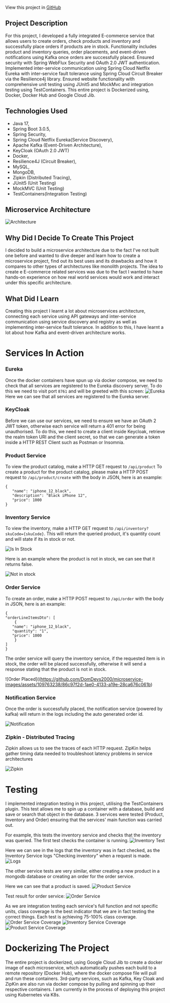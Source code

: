 View this project in [GitHub](https://github.com/DomDevs2000/ECommerce-Microservice)

## Project Description

For this project, I developed a fully integrated E-commerce service that allows users to create orders, check products
and inventory and successfully place orders if products are in stock.
Functionality includes product and inventory queries, order placements, and event-driven notifications using Kafka once orders are successfully placed. Ensured security with Spring WebFlux Security and OAuth 2.0 JWT authentication. Implemented inter-service communication using Spring Cloud Netflix Eureka with inter-service
fault tolerance using Spring Cloud Circuit Breaker via the Resilience4j library.
Ensured website functionality with comprehensive unit testing using JUnit5 and MockMvc and integration testing using
TestContainers.
This entire project is Dockerized using, Docker, Docker Hub and Google Cloud Jib.

## Technologies Used

-   Java 17,
-   Spring Boot 3.0.5,
-   Spring Security,
-   Spring Cloud Netflix Eureka(Service Discovery),
-   Apache Kafka (Event-Driven Architecture),
-   KeyCloak (OAuth 2.0 JWT)
-   Docker,
-   Resilience4J (Circuit Breaker),
-   MySQL,
-   MongoDB,
-   Zipkin (Distributed Tracing),
-   JUnit5 (Unit Testing)
-   MockMVC (Unit Testing)
-   TestContainers(Integration Testing)

## Microservice Architecture

![Architecture](screenshots/ECommerce-Microservice-Architecture.drawio.png)

## Why Did I Decide To Create This Project
I decided to build a microservice architecture due to the fact I've not built one before and wanted to dive deeper and learn how to create a microservice project, find out its best uses and its drawbacks and how it compares to other types of architectures like monolith projects. The idea to create e E-commerce related services was due to the fact I wanted to have hands-on experience on how real world services would work and interact under this specific architecture.


## What Did I Learn
Creating this project I learnt a lot about microservices architecture, connecting each service using API gateways and inter-service communication using service discovery and registry as well as implementing inter-service fault tolerance. In addition to this, I have learnt a lot about how Kafka and event-driven architecture works.


# Services In Action

### Eureka
Once the docker containers have spun up via docker compose, we need to check that all services are registered to the Eureka discovery server. To do this we need to visit port ```8761``` and will be greeted with this screen:
![Eureka](screenshots/eureka.png)
Here we can see that all services are registered to the Eureka server.

### KeyCloak 
Before we can use our services, we need to ensure we have an OAuth 2 JWT token, otherwise each service will return a 401 error for being unauthorised. To do this, we need to create a client inside Keycloak, retrieve the realm token URI and the client secret, so that we can generate a token inside a HTTP REST Client such as Postman or Insomnia.

### Product Service

To view the product catalog, make a HTTP GET request to `/api/product`
To create a product for the product catalog, please make a HTTP POST request to `/api/product/create` with the body in
JSON, here is an example:

```
{
   "name": "iphone_12_black",
   "description": "Black iPhone 12",
   "price": 1000
}
```
### Inventory Service

To view the inventory, make a HTTP GET request to `/api/inventory?skuCode={skuCode}`. This will return the
queried product, it's quantity count and will state if its in stock or not.

![Is In Stock](https://github.com/DomDevs2000/microservice-images/assets/109763238/7e1ba039-1008-489d-bd9c-17257dc85579)

Here is an example where the product is not in stock, we can see that it returns false.

![Not in stock ](https://github.com/DomDevs2000/microservice-images/assets/109763238/bbf5b34f-3a91-4ad3-b937-ab2d8475d6de)


### Order Service

To create an order, make a HTTP POST request to `/api/order` with the body in JSON,
here is an example:

```
{
"orderLineItemsDto": [
    {
   "name": "iphone_12_black",
   "quantity": "1",
   "price": 1000
    }
]
}
```

The order service will query the inventory service, if the requested item is in stock, the order will be placed
successfully, otherwise it will send a response stating that the product is not in stock.

![Order Placed]((https://github.com/DomDevs2000/microservice-images/assets/109763238/86c97f2d-1ae0-4133-a19e-28ca676c061b)



### Notification Service

Once the order is successfully placed, the notification service (powered by kafka) will return in the logs including the auto generated order id.

![Notification](https://github.com/DomDevs2000/microservice-images/assets/109763238/82802670-f245-4ed7-a729-249e9d190434)


### Zipkin - Distributed Tracing

Zipkin allows us to see the traces of each HTTP request. ZipKin helps gather timing data needed to troubleshoot latency problems in service architectures

![Zipkin](https://github.com/DomDevs2000/microservice-images/assets/109763238/370a7008-2812-4606-b40a-c2cc4fcd4823)

# Testing
I implemented integration testing in this project, utilising the TestContainers plugin. This test allows me to spin up a container with a database, build and save or search that object in the database. 3 services were tested (Product, Inventory and Order) ensuring that the services' main function was carried out.

For example, this tests the inventory service and checks that the inventory was queried. The first test checks the container is running.
![Inventory Test](https://github.com/DomDevs2000/microservice-images/assets/109763238/742b9b61-38f6-4c2e-b89d-a5d7e6fc8d21)

Here we can see in the logs that the inventory was in fact checked, as the Inventory Service logs "Checking inventory" when a request is made.
![Logs](https://github.com/DomDevs2000/microservice-images/assets/109763238/bb764d4f-9bb0-4924-b189-25533e0358d7)

The other service tests are very similar, either creating a new product in a mongodb database or creating an order for the order service. 

Here we can see that a product is saved.
![Product Service](https://github.com/DomDevs2000/microservice-images/assets/109763238/3acd80e9-840d-4aec-9a20-d61828c0237c)

Test result for order service:
![Order Service](https://github.com/DomDevs2000/microservice-images/assets/109763238/e67768eb-17c9-4d62-a4a0-fe73fd3ed6bc)

As we are integration testing each service's full function and not specific units, class coverage is the best indicator that we are in fact testing the correct things. Each test is achieving 75-100% class coverage.
![Order Service Coverage](https://github.com/DomDevs2000/microservice-images/assets/109763238/4ffe1842-0c3e-4cc8-a91f-9416cb513c10)
![Inventory Service Coverage](https://github.com/DomDevs2000/microservice-images/assets/109763238/40d1f66f-0076-4545-88c2-570ebc6dd45b)
![Product Service Coverage](https://github.com/DomDevs2000/microservice-images/assets/109763238/3acd80e9-840d-4aec-9a20-d61828c0237c)


# Dockerizing The Project

The entire project is dockerized, using Google Cloud Jib to create a docker image of each microservice, which
automatically pushes each build to a remote repository (Docker Hub), where the docker compose file will pull and run
these containers. 3rd-party services, such as Kafka, Key Cloak and ZipKin are also run via docker compose by pulling and spinning up
their respective containers. I am currently in the process of deploying this project using Kubernetes via K8s.


